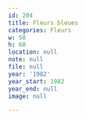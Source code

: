 ```yaml
---
id: 204
title: Fleurs bleues
categories: Fleurs
w: 50
h: 60
location: null
note: null
file: null
year: '1982'
year_start: 1982
year_end: null
image: null

---
```

